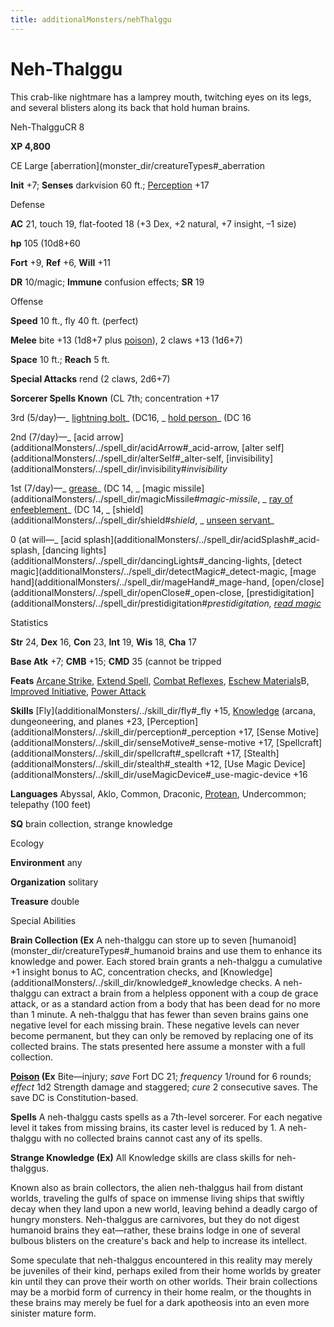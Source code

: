 ```yaml
---
title: additionalMonsters/nehThalggu
---
```

# Neh-Thalggu

This crab-like nightmare has a lamprey mouth, twitching eyes on its legs, and several blisters along its back that hold human brains.

Neh-ThalgguCR 8

**XP 4,800**

CE Large [aberration](monster_dir/creatureTypes#_aberration

**Init** +7; **Senses** darkvision 60 ft.; [Perception](additionalMonsters/../skill_dir/perception#_perception) +17

Defense

**AC** 21, touch 19, flat-footed 18 (+3 Dex, +2 natural, +7 insight, –1 size)

**hp** 105 (10d8+60

**Fort** +9, **Ref** +6, **Will** +11

**DR** 10/magic; **Immune** confusion effects; **SR** 19

Offense

**Speed** 10 ft., fly 40 ft. (perfect)

**Melee** bite +13 (1d8+7 plus [poison](monster_dir/universalMonsterRules#_poison-(ex-or-su))), 2 claws +13 (1d6+7)

**Space** 10 ft.; **Reach** 5 ft.

**Special Attacks** rend (2 claws, 2d6+7)

**Sorcerer Spells Known** (CL 7th; concentration +17

3rd (5/day)—_ [lightning bolt](additionalMonsters/../spell_dir/lightningBolt#_lightning-bolt)_ (DC16, _ [hold person](additionalMonsters/../spell_dir/holdPerson#_hold-person)_ (DC 16

2nd (7/day)—_ [acid arrow](additionalMonsters/../spell_dir/acidArrow#_acid-arrow, [alter self](additionalMonsters/../spell_dir/alterSelf#_alter-self, [invisibility](additionalMonsters/../spell_dir/invisibility#_invisibility_

1st (7/day)—_ [grease](additionalMonsters/../spell_dir/grease#_grease)_ (DC 14, _ [magic missile](additionalMonsters/../spell_dir/magicMissile#_magic-missile_, _ [ray of enfeeblement](additionalMonsters/../spell_dir/rayOfEnfeeblement#_ray-of-enfeeblement)_ (DC 14, _ [shield](additionalMonsters/../spell_dir/shield#_shield_, _ [unseen servant](additionalMonsters/../spell_dir/unseenServant#_unseen-servant)_

0 (at will—_ [acid splash](additionalMonsters/../spell_dir/acidSplash#_acid-splash, [dancing lights](additionalMonsters/../spell_dir/dancingLights#_dancing-lights, [detect magic](additionalMonsters/../spell_dir/detectMagic#_detect-magic, [mage hand](additionalMonsters/../spell_dir/mageHand#_mage-hand, [open/close](additionalMonsters/../spell_dir/openClose#_open-close, [prestidigitation](additionalMonsters/../spell_dir/prestidigitation#_prestidigitation, [read magic](additionalMonsters/../spell_dir/readMagic#_read-magic)_

Statistics

**Str** 24, **Dex** 16, **Con** 23, **Int** 19, **Wis** 18, **Cha** 17

**Base Atk** +7; **CMB** +15; **CMD** 35 (cannot be tripped

**Feats** [Arcane Strike](additionalMonsters/../feats#_arcane-strike), [Extend Spell](additionalMonsters/../feats#_extend-spell), [Combat Reflexes](additionalMonsters/../feats#_combat-reflexes), [Eschew Materials](additionalMonsters/../feats#_eschew-materials)B, [Improved Initiative](additionalMonsters/../feats#_improved-initiative), [Power Attack](additionalMonsters/../feats#_power-attack)

**Skills** [Fly](additionalMonsters/../skill_dir/fly#_fly +15, [Knowledge](additionalMonsters/../skill_dir/knowledge#_knowledge) (arcana, dungeoneering, and planes +23, [Perception](additionalMonsters/../skill_dir/perception#_perception +17, [Sense Motive](additionalMonsters/../skill_dir/senseMotive#_sense-motive +17, [Spellcraft](additionalMonsters/../skill_dir/spellcraft#_spellcraft +17, [Stealth](additionalMonsters/../skill_dir/stealth#_stealth +12, [Use Magic Device](additionalMonsters/../skill_dir/useMagicDevice#_use-magic-device +16

**Languages** Abyssal, Aklo, Common, Draconic, [Protean](monster_dir/creatureTypes#_protean-subtype), Undercommon; telepathy (100 feet)

**SQ** brain collection, strange knowledge

Ecology

**Environment** any

**Organization** solitary

**Treasure** double

Special Abilities

**Brain Collection (Ex** A neh-thalggu can store up to seven [humanoid](monster_dir/creatureTypes#_humanoid brains and use them to enhance its knowledge and power. Each stored brain grants a neh-thalggu a cumulative +1 insight bonus to AC, concentration checks, and [Knowledge](additionalMonsters/../skill_dir/knowledge#_knowledge checks. A neh-thalggu can extract a brain from a helpless opponent with a coup de grace attack, or as a standard action from a body that has been dead for no more than 1 minute. A neh-thalggu that has fewer than seven brains gains one negative level for each missing brain. These negative levels can never become permanent, but they can only be removed by replacing one of its collected brains. The stats presented here assume a monster with a full collection.

**[Poison](monster_dir/universalMonsterRules#_poison-(ex-or-su)) (Ex** Bite—injury; _save_ Fort DC 21; _frequency_ 1/round for 6 rounds; _effect_ 1d2 Strength damage and staggered; _cure_ 2 consecutive saves. The save DC is Constitution-based.

**Spells** A neh-thalggu casts spells as a 7th-level sorcerer. For each negative level it takes from missing brains, its caster level is reduced by 1. A neh-thalggu with no collected brains cannot cast any of its spells.

**Strange Knowledge (Ex)** All Knowledge skills are class skills for neh-thalggus.

Known also as brain collectors, the alien neh-thalggus hail from distant worlds, traveling the gulfs of space on immense living ships that swiftly decay when they land upon a new world, leaving behind a deadly cargo of hungry monsters. Neh-thalggus are carnivores, but they do not digest humanoid brains they eat—rather, these brains lodge in one of several bulbous blisters on the creature's back and help to increase its intellect.

Some speculate that neh-thalggus encountered in this reality may merely be juveniles of their kind, perhaps exiled from their home worlds by greater kin until they can prove their worth on other worlds. Their brain collections may be a morbid form of currency in their home realm, or the thoughts in these brains may merely be fuel for a dark apotheosis into an even more sinister mature form.


